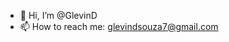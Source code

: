 - 👋 Hi, I’m @GlevinD
- 📫 How to reach me: glevindsouza7@gmail.com

<!---
GlevinD/GlevinD is a ✨ special ✨ repository because its `README.md` (this file) appears on your GitHub profile.
You can click the Preview link to take a look at your changes.
--->
